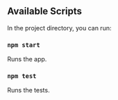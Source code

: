 
## Available Scripts

In the project directory, you can run:

### `npm start`

Runs the app.

### `npm test`

Runs the tests.